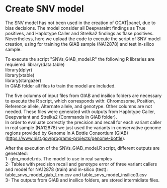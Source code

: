 # Create SNV model

The SNV model has not been used in the creation of GCAT|panel, due to bias decisions. The model consider all Deepvaraint findings as True positives, and Haplotype Caller and Strelka2 findings as flase positives. Nevertheless, here we upload the code to execute the script of SNV model creation, using for training the GIAB sample (NA12878) and test in-silico sample.  

To execute the script "SNVs_GIAB_model.R" the following R libraries are requiered:
library(data.table)  
library(dplyr)  
library(xtable)  
library(stargazer)  
In GIAB folder all files to train the model are included.  

The five columns of input files from GIAB and insilico folders are necessary to execute the R script, which corresponds with: Chromosome, Position, Reference allele, Alternate allele, and genotype. Other columns are not needed. These files were generated with outputs from Haplotype Caller, Deepvariant and Strelka2 (Commands in GIAB folder).  
In order to evaluate correctly the precision and recall for each variant caller in real sample (NA12878) we just used the variants in conservative genome regions provided by Genome In A Bottle Consortium (GIAB)(https://www.nist.gov/programs-projects/genome-bottle).

After the execution of the SNVs_GIAB_model.R script, different outputs are generated:  
1- glm_model.rds. The model to use in real samples  
2- Tables with precision recall and genotype error of three variant callers and model for NA12878 (train) and in-silico (test): table_snvs_model_giab_Lrm.csv and table_snvs_model_insilico3.csv  
3- The outputs from GIAB and insilico folders, are stored intermidiate files.  
